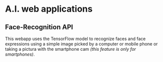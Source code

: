 # A.I. web applications

## Face-Recognition API

This webapp uses the TensorFlow model to recognize faces and face expressions using a simple image picked by a computer or mobile phone or taking a pictura with the smartphone cam _(this feature is only for smartphones)_.
